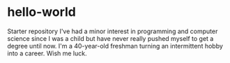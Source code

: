 # hello-world
Starter repository
I've had a minor interest in programming and computer science since I was a child but have never really pushed myself to get a degree until now. I'm a 40-year-old freshman turning an intermittent hobby into a career. Wish me luck.
